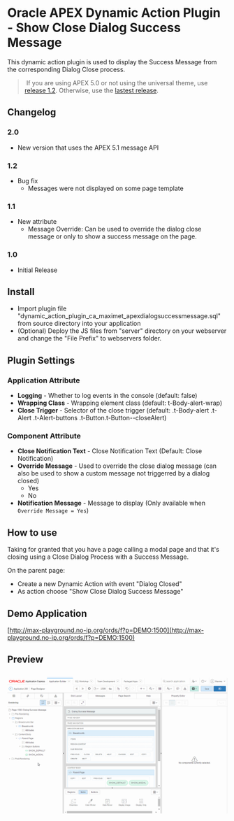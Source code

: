 # Oracle APEX Dynamic Action Plugin - Show Close Dialog Success Message
This dynamic action plugin is used to display the Success Message from the corresponding Dialog Close process.

> If you are using APEX 5.0 or not using the universal theme, use [release 1.2](./releases/tag/v1.2). Otherwise, use the [lastest release](./releases/latest).

## Changelog
### 2.0
  - New version that uses the APEX 5.1 message API

### 1.2
  - Bug fix
    - Messages were not displayed on some page template

### 1.1
  - New attribute
    - Message Override: Can be used to override the dialog close message or only to show a success message on the page.

### 1.0
  - Initial Release

## Install
- Import plugin file "dynamic_action_plugin_ca_maximet_apexdialogsuccessmessage.sql" from source directory into your application
- (Optional) Deploy the JS files from "server" directory on your webserver and change the "File Prefix" to webservers folder.

## Plugin Settings
### Application Attribute
- **Logging** - Whether to log events in the console (default: false)
- **Wrapping Class** - Wrapping element class (default: t-Body-alert-wrap)
- **Close Trigger** - Selector of the close trigger (default: .t-Body-alert .t-Alert .t-Alert-buttons .t-Button.t-Button--closeAlert)

### Component Attribute
- **Close Notification Text** - Close Notification Text (Default: Close Notification)
- **Override Message** - Used to override the close dialog message (can also be used to show a custom message not triggerred by a dialog closed)
  - Yes
  - No
- **Notification Message** - Message to display (Only available when `Override Message = Yes`)

## How to use
Taking for granted that you have a page calling a modal page and that it's closing using a Close Dialog Process with a Success Message.

On the parent page:
- Create a new Dynamic Action with event "Dialog Closed"
- As action choose "Show Close Dialog Success Message"

## Demo Application
[http://max-playground.no-ip.org/ords/f?p=DEMO:1500](http://max-playground.no-ip.org/ords/f?p=DEMO:1500)

## Preview
## ![](https://github.com/maxime-tremblay/apex-plugin-dialogsuccessmessage/blob/master/preview.gif)